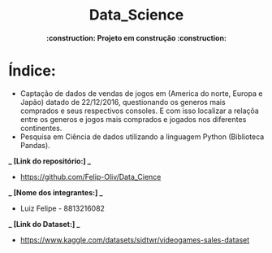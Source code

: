 
<h1 align="center">Data_Science</h1>
<h4 align="center"> 
    :construction:  Projeto em construção  :construction:
</h4>

# Índice:

  - Captação de dados de vendas de jogos em (America do norte, Europa e Japão) datado de 22/12/2016, questionando os generos mais comprados e seus respectivos consoles. E com isso localizar a relaçõa entre os generos e jogos mais comprados e jogados nos diferentes continentes.
  - Pesquisa em Ciência de dados utilizando a linguagem Python (Biblioteca Pandas).


**_ [Link do repositório:] _**
  - https://github.com/Felip-Oliv/Data_Cience

**_ [Nome dos integrantes:] _**
  - Luiz Felipe - 8813216082

**_ [Link do Dataset:] _**
  - https://www.kaggle.com/datasets/sidtwr/videogames-sales-dataset